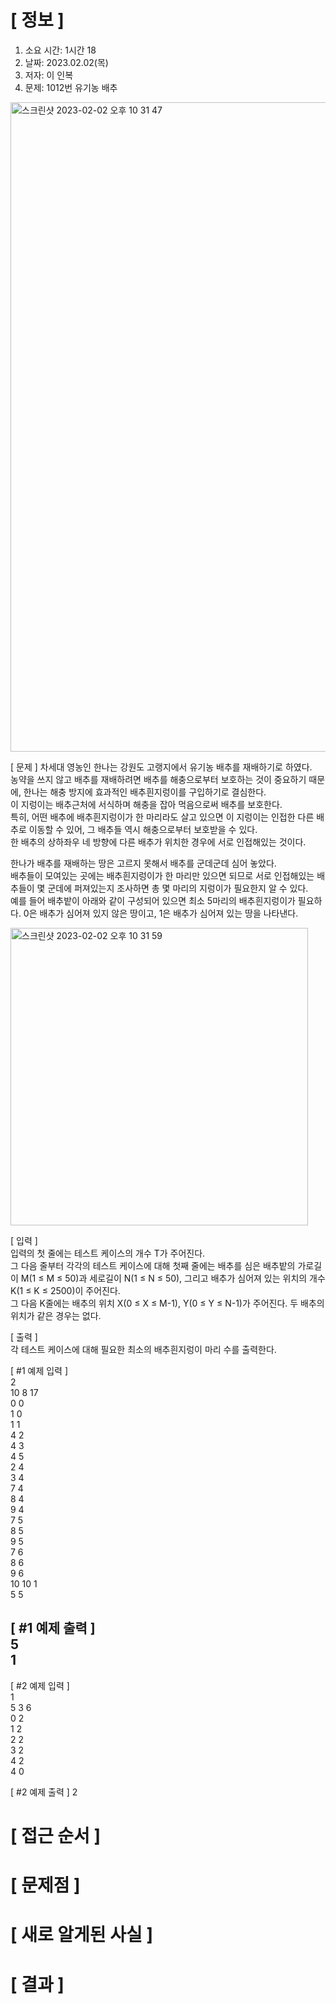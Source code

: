 # **[ 정보 ]**
1. 소요 시간: 1시간 18
2. 날짜: 2023.02.02(목)
3. 저자: 이 인복
4. 문제: 1012번 유기농 배추

<img width="1039" alt="스크린샷 2023-02-02 오후 10 31 47" src="https://user-images.githubusercontent.com/59809278/216339827-bd50fa95-c3e4-4318-9d18-24248df3c69f.png">

[ 문제 ]
차세대 영농인 한나는 강원도 고랭지에서 유기농 배추를 재배하기로 하였다.   
농약을 쓰지 않고 배추를 재배하려면 배추를 해충으로부터 보호하는 것이 중요하기 때문에, 한나는 해충 방지에 효과적인 배추흰지렁이를 구입하기로 결심한다.  
이 지렁이는 배추근처에 서식하며 해충을 잡아 먹음으로써 배추를 보호한다.  
특히, 어떤 배추에 배추흰지렁이가 한 마리라도 살고 있으면 이 지렁이는 인접한 다른 배추로 이동할 수 있어, 그 배추들 역시 해충으로부터 보호받을 수 있다.  
한 배추의 상하좌우 네 방향에 다른 배추가 위치한 경우에 서로 인접해있는 것이다.

한나가 배추를 재배하는 땅은 고르지 못해서 배추를 군데군데 심어 놓았다.  
배추들이 모여있는 곳에는 배추흰지렁이가 한 마리만 있으면 되므로 서로 인접해있는 배추들이 몇 군데에 퍼져있는지 조사하면 총 몇 마리의 지렁이가 필요한지 알 수 있다.  
예를 들어 배추밭이 아래와 같이 구성되어 있으면 최소 5마리의 배추흰지렁이가 필요하다. 0은 배추가 심어져 있지 않은 땅이고, 1은 배추가 심어져 있는 땅을 나타낸다.

<img width="476" alt="스크린샷 2023-02-02 오후 10 31 59" src="https://user-images.githubusercontent.com/59809278/216339868-af4cd99a-e607-45ab-adc3-d6488589b15f.png">

[ 입력 ]  
입력의 첫 줄에는 테스트 케이스의 개수 T가 주어진다.   
그 다음 줄부터 각각의 테스트 케이스에 대해 첫째 줄에는 배추를 심은 배추밭의 가로길이 M(1 ≤ M ≤ 50)과 세로길이 N(1 ≤ N ≤ 50), 그리고 배추가 심어져 있는 위치의 개수 K(1 ≤ K ≤ 2500)이 주어진다.   
그 다음 K줄에는 배추의 위치 X(0 ≤ X ≤ M-1), Y(0 ≤ Y ≤ N-1)가 주어진다. 두 배추의 위치가 같은 경우는 없다.

[ 출력 ]  
각 테스트 케이스에 대해 필요한 최소의 배추흰지렁이 마리 수를 출력한다.

[ #1 예제 입력 ]  
2   
10 8 17   
0 0   
1 0   
1 1   
4 2   
4 3   
4 5   
2 4   
3 4   
7 4   
8 4   
9 4   
7 5   
8 5   
9 5   
7 6   
8 6   
9 6   
10 10 1   
5 5

[ #1 예제 출력 ]  
5   
1
---
[ #2 예제 입력 ]  
1   
5 3 6   
0 2   
1 2   
2 2   
3 2   
4 2   
4 0

[ #2 예제 출력 ]
2

# **[ 접근 순서 ]**

# **[ 문제점 ]**

# **[ 새로 알게된 사실 ]**

# **[ 결과 ]**




         

